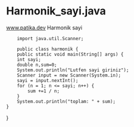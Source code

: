 # Harmonik_sayi.java
www.patika.dev Harmonik sayi



        import java.util.Scanner;

        public class harmonik {
        public static void main(String[] args) {
        int sayi;
        double n,sum=0;
        System.out.println("Lutfen sayi giriniz");
        Scanner input = new Scanner(System.in);
        sayi = input.nextInt();
        for (n = 1; n <= sayi; n++) {
            sum +=1 / n;
        }
        System.out.println("toplam: " + sum);
    }
}
